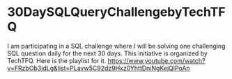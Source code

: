 # 30DaySQLQueryChallengebyTechTFQ
I am participating in a SQL challenge where I will be solving one challenging SQL question daily for the next 30 days. This initiative is organized by TechTFQ. Here is the playlist for it. https://www.youtube.com/watch?v=FRzbOb3jdLg&list=PLavw5C92dz9Hxz0YhttDniNgKejQlPoAn
